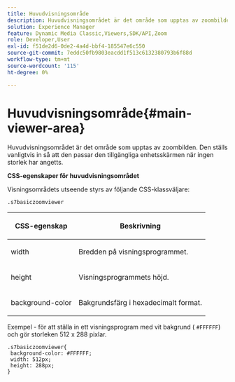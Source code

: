 ```yaml
---
title: Huvudvisningsområde
description: Huvudvisningsområdet är det område som upptas av zoombilden. Den ställs vanligtvis in så att den passar den tillgängliga enhetsskärmen när ingen storlek har angetts.
solution: Experience Manager
feature: Dynamic Media Classic,Viewers,SDK/API,Zoom
role: Developer,User
exl-id: f51de2d6-0de2-4a4d-bbf4-185547e6c550
source-git-commit: 7eddc50fb9803eacdd1f513c6132380793b6f88d
workflow-type: tm+mt
source-wordcount: '115'
ht-degree: 0%

---
```


# Huvudvisningsområde{#main-viewer-area}

Huvudvisningsområdet är det område som upptas av zoombilden. Den ställs vanligtvis in så att den passar den tillgängliga enhetsskärmen när ingen storlek har angetts.

<!--<a id="section_061E550C1C1D4DB2BD663A898895B38C"></a>-->

**CSS-egenskaper för huvudvisningsområdet**

Visningsområdets utseende styrs av följande CSS-klassväljare:

```
.s7basiczoomviewer
```

<table id="table_94EE3F5BBE4547C0B4943471CEE7EDE4"> 
 <thead> 
  <tr> 
   <th colname="col1" class="entry"> <p> CSS-egenskap </p> </th> 
   <th colname="col2" class="entry"> <p>Beskrivning </p> </th> 
  </tr> 
 </thead>
 <tbody> 
  <tr> 
   <td colname="col1"> <p> <span class="codeph"> width </span> </p> </td> 
   <td colname="col2"> <p>Bredden på visningsprogrammet. </p> </td> 
  </tr> 
  <tr> 
   <td colname="col1"> <p> <span class="codeph"> height </span> </p> </td> 
   <td colname="col2"> <p>Visningsprogrammets höjd. </p> </td> 
  </tr> 
  <tr> 
   <td colname="col1"> <p> <span class="codeph"> background-color </span> </p> </td> 
   <td colname="col2"> <p> Bakgrundsfärg i hexadecimalt format. </p> </td> 
  </tr> 
 </tbody> 
</table>

Exempel - för att ställa in ett visningsprogram med vit bakgrund ( `#FFFFFF`) och gör storleken 512 x 288 pixlar.

```
.s7basiczoomviewer{ 
 background-color: #FFFFFF; 
 width: 512px; 
 height: 288px;  
}
```
